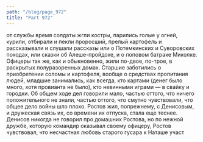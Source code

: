 ```yaml
---
path: "/blog/page_972"
title: "Part 972"
---
```


от службы время солдаты жгли костры, парились голые у огней, курили, отбирали и пекли проросший, прелый картофель и рассказывали и слушали рассказы или о Потемкинских и Суворовских походах, или сказки об Алеше-пройдохе, и о поповом батраке Миколке.
Офицеры так же, как и обыкновенно, жили по-двое, по-трое, в раскрытых полуразоренных домах. Старшие заботились о приобретении соломы и картофеля, вообще о средствах пропитания людей, младшие занимались, как всегда, кто картами (денег было много, хотя провианта не было), кто невинными играми — в свайку и городки. Об общем ходе дел говорили мало, частью оттого, что ничего положительного не знали, частью оттого, что смутно чувствовали, что общее дело войны шло плохо.
Ростов жил, попрежнему, с Денисовым, и дружеская связь их, со времени их отпуска, стала еще теснее. Денисов никогда не говорил про домашних Ростова, но по нежной дружбе, которую командир оказывал своему офицеру, Ростов чувствовал, что несчастная любовь старого гусара к Наташе участ
